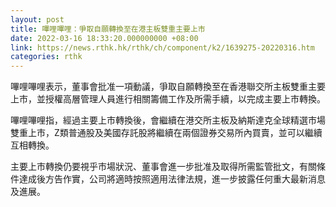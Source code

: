 ```yaml
---
layout: post
title: 嗶哩嗶哩：爭取自願轉換至在港主板雙重主要上市
date: 2022-03-16 18:33:20.000000000 +08:00
link: https://news.rthk.hk/rthk/ch/component/k2/1639275-20220316.htm
categories: rthk
---
```


嗶哩嗶哩表示，董事會批准一項動議，爭取自願轉換至在香港聯交所主板雙重主要上市，並授權高層管理人員進行相關籌備工作及所需手續，以完成主要上市轉換。

嗶哩嗶哩指，經過主要上市轉換後，會繼續在港交所主板及納斯達克全球精選市場雙重上市，Z類普通股及美國存託股將繼續在兩個證券交易所內買賣，並可以繼續互相轉換。

主要上市轉換仍要視乎市場狀況、董事會進一步批准及取得所需監管批文，有關條件達成後方告作實，公司將適時按照適用法律法規，進一步披露任何重大最新消息及進展。
